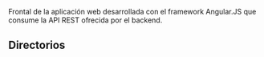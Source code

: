 Frontal de la aplicación web desarrollada con el framework Angular.JS que consume la API REST ofrecida por el backend.

## Directorios
